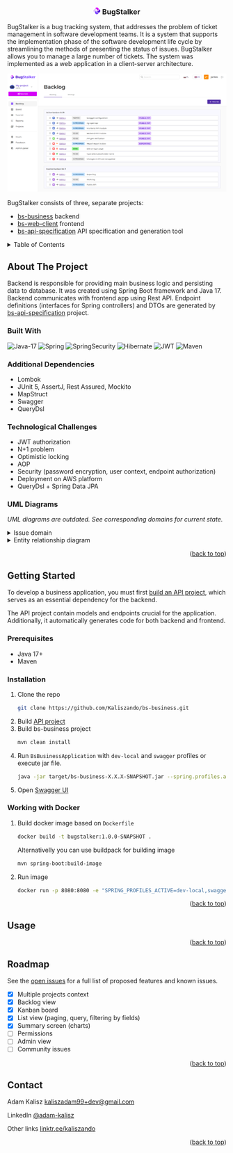 <!-- PROJECT LOGO -->
<div align="center">
<h3><img src="https://github.com/Kaliszando/bs-web-client/blob/main/src/assets/img/favicon-16x16.png" alt="Logo" width="16" height="16"> BugStalker</h3>
</div>

<p>
BugStalker is a bug tracking system, that addresses the problem of ticket management in software development teams.
It is a system that supports the implementation phase of the software development life cycle by
streamlining the methods of presenting the status of issues.
BugStalker allows you to manage a large number of tickets.
The system was implemented as a web application in a client-server architecture.
</p>

![BacklogScreenshot](https://github.com/Kaliszando/bs-web-client/blob/main/src/assets/img/backlog.png)

BugStalker consists of three, separate projects:
* [bs-business](https://github.com/Kaliszando/bs-business) backend
* [bs-web-client](https://github.com/Kaliszando/bs-web-client) frontend
* [bs-api-specification](https://github.com/Kaliszando/bs-api-specification) API specification and generation tool


<!-- TABLE OF CONTENTS -->
<details>
  <summary>Table of Contents</summary>
  <ol>
    <li>
      <a href="#about-the-project">About The Project</a>
      <ul>
        <li><a href="#built-with">Built With</a></li>
        <li><a href="#additional-dependencies">Additional Dependencies</a></li>
        <li><a href="#technological-challenges">Technological Challenges</a></li>
        <li><a href="#uml-diagrams">UML diagrams</a></li>
      </ul>
    </li>
    <li>
      <a href="#getting-started">Getting Started</a>
      <ul>
        <li><a href="#prerequisites">Prerequisites</a></li>
        <li><a href="#installation">Installation</a></li>
      </ul>
    </li>
    <li><a href="#usage">Usage</a></li>
    <li><a href="#roadmap">Roadmap</a></li>
    <li><a href="#contact">Contact</a></li>
  </ol>
</details>



<!-- ABOUT THE PROJECT -->
## About The Project

Backend is responsible for providing main business logic and persisting data to database.
It was created using Spring Boot framework and Java 17. Backend communicates with frontend app using Rest API.
Endpoint definitions (interfaces for Spring controllers) and DTOs are generated by [bs-api-specification](https://github.com/Kaliszando/bs-api-specification) project. 



### Built With

![Java-17][Java]
![Spring][Spring]
![SpringSecurity][SpringSecurity]
![Hibernate][Hibernate]
![JWT][JWT]
![Maven][Maven]

### Additional Dependencies
* Lombok
* JUnit 5, AssertJ, Rest Assured, Mockito
* MapStruct
* Swagger
* QueryDsl

### Technological Challenges
* JWT authorization
* N+1 problem
* Optimistic locking
* AOP
* Security (password encryption, user context, endpoint authorization)
* Deployment on AWS platform
* QueryDsl + Spring Data JPA

### UML Diagrams
_UML diagrams are outdated. See corresponding domains for current state._

<details>
<summary>Issue domain</summary>

Vertical cross-section of the ```issue``` domain
![IssueDomain](src/main/resources/static/issue_package.png)

</details>

<details>
<summary>Entity relationship diagram</summary>

![ERD](src/main/resources/static/ERD.png)

</details>


<p align="right">(<a href="#-bugstalker">back to top</a>)</p>



<!-- GETTING STARTED -->
## Getting Started

To develop a business application, you must first [build an API project](https://github.com/Kaliszando/bs-api-specification), which serves as an essential dependency for the backend.

The API project contain models and endpoints crucial for the application. Additionally, it automatically generates code for both backend and frontend.

### Prerequisites

* Java 17+
* Maven

### Installation

1. Clone the repo
   ```sh
   git clone https://github.com/Kaliszando/bs-business.git
   ```
2. Build [API project](https://github.com/Kaliszando/bs-api-specification)
3. Build bs-business project
   ```sh
   mvn clean install
   ```
4. Run `BsBusinessApplication` with `dev-local` and `swagger` profiles or execute jar file.
   ```sh
   java -jar target/bs-business-X.X.X-SNAPSHOT.jar --spring.profiles.active=dev-local,swagger
   ```
5. Open [Swagger UI](http://localhost:8080/swagger-ui)

### Working with Docker
1. Build docker image based on `Dockerfile`
   ```sh
   docker build -t bugstalker:1.0.0-SNAPSHOT .
   ```
   Alternativelly you can use buildpack for building image 
   ```sh
   mvn spring-boot:build-image
   ```
2. Run image
   ```sh
   docker run -p 8080:8080 -e "SPRING_PROFILES_ACTIVE=dev-local,swagger" --name bugstalker_terminal bs-business:1.0.0-SNAPSHOT
   ```

<p align="right">(<a href="#-bugstalker">back to top</a>)</p>



<!-- USAGE EXAMPLES -->
## Usage

[//]: # (Add video link showing basic usages)
[//]: # (//TODO)

<p align="right">(<a href="#-bugstalker">back to top</a>)</p>



<!-- ROADMAP -->
## Roadmap
See the [open issues](https://github.com/users/Kaliszando/projects/8/views/1) for a full list of proposed features and known issues.

- [x] Multiple projects context
- [x] Backlog view
- [x] Kanban board
- [x] List view (paging, query, filtering by fields)
- [x] Summary screen (charts)
- [ ] Permissions
- [ ] Admin view
- [ ] Community issues

<p align="right">(<a href="#-bugstalker">back to top</a>)</p>

<!-- CONTACT -->
## Contact

Adam Kalisz kaliszadam99+dev@gmail.com

LinkedIn [@adam-kalisz](https://www.linkedin.com/in/adam-kalisz/)

Other links [linktr.ee/kaliszando](https://linktr.ee/kaliszando)

<p align="right">(<a href="#-bugstalker">back to top</a>)</p>



<!-- MARKDOWN LINKS & IMAGES -->
[Angular.io]: https://img.shields.io/badge/Angular-DD0031?style=for-the-badge&logo=angular&logoColor=white
[Angular-url]: https://angular.io/
[Bootstrap.com]: https://img.shields.io/badge/Bootstrap-563D7C?style=for-the-badge&logo=bootstrap&logoColor=white
[Bootstrap-url]: https://getbootstrap.com
[Java]: https://res.cloudinary.com/practicaldev/image/fetch/s--KR6jSVNe--/c_limit%2Cf_auto%2Cfl_progressive%2Cq_auto%2Cw_880/https://img.shields.io/badge/Java-ED8B00%3Fstyle%3Dfor-the-badge%26logo%3Djava%26logoColor%3Dwhite
[Spring]: https://img.shields.io/badge/Spring-6DB33F?style=for-the-badge&logo=spring&logoColor=white
[SpringSecurity]: https://img.shields.io/badge/Spring_Security-6DB33F?style=for-the-badge&logo=Spring-Security&logoColor=white
[JWT]: https://img.shields.io/badge/json%20web%20tokens-323330?style=for-the-badge&logo=json-web-tokens&logoColor=pink
[Hibernate]: https://img.shields.io/badge/Hibernate-59666C?style=for-the-badge&logo=Hibernate&logoColor=white
[Maven]: https://img.shields.io/badge/Apache%20Maven-C71A36?style=for-the-badge&logo=Apache%20Maven&logoColor=white